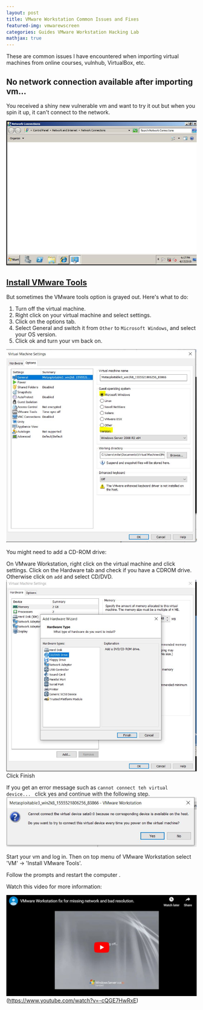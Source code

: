 ```yaml
---
layout: post
title: VMware Workstation Common Issues and Fixes
featured-img: vmwarewscreen
categories: Guides VMware Workstation Hacking Lab
mathjax: true
---
```


These are common issues I have encountered when importing virtual machines from online courses, vulnhub, VirtualBox, etc. 

## No network connection available after importing vm... 

You received a shiny new vulnerable vm and want to try it out but when you spin it up, it can't connect to the network. 

![](../assets/vmware/nonetworkadapters.JPG)

## <u>Install VMware Tools</u> 

But sometimes the VMware tools option is grayed out. Here's what to do: 

1. Turn off the virtual machine. 
2. Right click on your virtual machine and select settings.
3. Click on the options tab. 
4. Select General and switch it from `Other` to `Microsoft Windows`, and select your OS version.
5. Click ok and turn your vm back on. 

![](../assets/vmware/Otheroption.JPG)

You might need to add a CD-ROM drive: 

On VMware Workstation, right click on the virtual machine and click settings. 
Click on the Hardware tab and check if you have a CDROM drive. Otherwise click on `add` and select CD/DVD.
![](../assets/vmware/CDDVD.JPG)
Click Finish

If you get an error message such as `cannot connect teh virtual  device... ` click yes and continue with the following step.
![](../assets/vmware/errorcd.JPG)

Start your vm and log in. Then on top menu of VMware Workstation select 'VM' -> 'Install VMware Tools'. 

Follow the prompts and restart the computer .

Watch this video for more information: 

![youtube video](../assets/vmware/yout.JPG)(https://www.youtube.com/watch?v=-cQGE7HwRxE)











